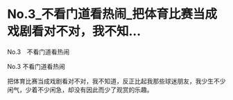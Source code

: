 # No.3_不看门道看热闹_把体育比赛当成戏剧看对不对，我不知...

No.3　不看门道看热闹

No.3 不看门道看热闹

把体育比赛当成戏剧看对不对，我不知道，反正比起我那些球迷朋友，我少生不少闲气，少着不少闲急，却没有因此而少了观赏的乐趣。
